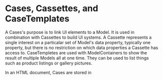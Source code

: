 # Cases, Cassettes, and CaseTemplates

A Cases's purpose is to link UI elements to a Model. It is used in combination with Cassettes to build UI systems. A Cassette represents a single interest on a particalar set of Model's data property, typically one property, but there is no restriction on which data properties a Cassette has access to. CaseTempletes are used with ModelContainers to show the result of multiple Models all at one time. They can be used to list things such as product listings or gallery pictures.   

In an HTML document, Cases are stored in <template> elements, which are then parsed by the CaseConstuctor to create a CaseSkeleton. Think of a CaseSkeleton as the basic framework with which a Model's data will fill out with actual content.  

If you are using the complete



## Extending Cases and Cassettes

Wick provides a special type of Case class called CustomCase, which can be used to expand the functions of a Case types.

```JavaScript
import {CustomCase} from "wick"

MyCase extends CustomCase{
	constructor(Parent, HTMLElement, Data, Presets){ // <- if you use a constructor, make sure to pass these values to the super constructor.
		super(Parent, HTMLElement, Data, Presets)

	}
}
```

Cassettes can be extended in a similar manner

```JavaScript
import {Cassette} from "wick"

MyCassette extends Cassette{
	constructor(Parent, HTMLElement, Data, Presets){ // <- if you use a constructor, make sure to pass these values to the super constructor.
		super(Parent, HTMLElement, Data, Presets)

	}
}
```

## CaseConstructor

The CaseConstructor is used to convert html into ready made Case builders, known as case_skeletons. Once a skeleton is constructed, it can be used to create active UI elements. 

CaseConstructor(Template, Presets, WORKING_DOM)
returns a function ()=>{} Returns case or cassette object.
CustomCase(element, data, Presets);
